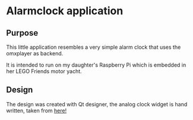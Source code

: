 # Alarmclock application

## Purpose

This little application resembles a very simple alarm clock that uses the omxplayer as backend. 

It is intended to run on my daughter's Raspberry Pi which is embedded in her LEGO Friends motor yacht.

## Design

The design was created with Qt designer, the analog clock widget is hand written, taken from [here!](http://ftp.ics.uci.edu/pub/centos0/ics-custom-build/BUILD/PyQt-x11-gpl-4.7.2/examples/designer/plugins/widgets/analogclock.py)
